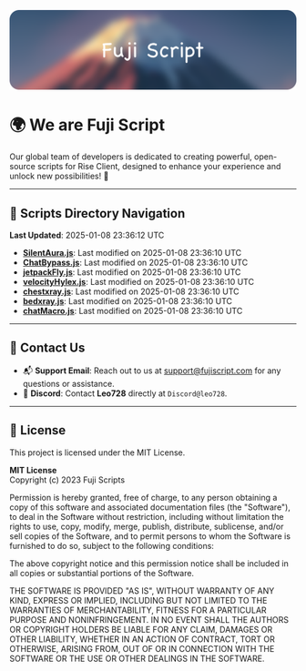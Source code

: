 ![Banner](.github/b.webp)

# 🌍 **We are Fuji Script**

Our global team of developers is dedicated to creating powerful, open-source scripts for Rise Client, designed to enhance your experience and unlock new possibilities! 🌟

---
<!-- SCRIPTS_NAVIGATION_START -->
## 📂 **Scripts Directory Navigation**

**Last Updated**: 2025-01-08 23:36:12 UTC

- **[SilentAura.js](scripts/SilentAura.js)**: Last modified on 2025-01-08 23:36:10 UTC
- **[ChatBypass.js](scripts/ChatBypass.js)**: Last modified on 2025-01-08 23:36:10 UTC
- **[jetpackFly.js](scripts/jetpackFly.js)**: Last modified on 2025-01-08 23:36:10 UTC
- **[velocityHylex.js](scripts/velocityHylex.js)**: Last modified on 2025-01-08 23:36:10 UTC
- **[chestxray.js](scripts/chestxray.js)**: Last modified on 2025-01-08 23:36:10 UTC
- **[bedxray.js](scripts/bedxray.js)**: Last modified on 2025-01-08 23:36:10 UTC
- **[chatMacro.js](scripts/chatMacro.js)**: Last modified on 2025-01-08 23:36:10 UTC

<!-- SCRIPTS_NAVIGATION_END -->

---

## 💬 **Contact Us**  
- 📬 **Support Email**: Reach out to us at [support@fujiscript.com](mailto:support@fujiscript.com) for any questions or assistance.  
- 💬 **Discord**: Contact **Leo728** directly at `Discord@leo728`.

---

## 📜 **License**

This project is licensed under the MIT License.  

**MIT License**  
Copyright (c) 2023 Fuji Scripts  

Permission is hereby granted, free of charge, to any person obtaining a copy of this software and associated documentation files (the "Software"), to deal in the Software without restriction, including without limitation the rights to use, copy, modify, merge, publish, distribute, sublicense, and/or sell copies of the Software, and to permit persons to whom the Software is furnished to do so, subject to the following conditions:  

The above copyright notice and this permission notice shall be included in all copies or substantial portions of the Software.  

THE SOFTWARE IS PROVIDED "AS IS", WITHOUT WARRANTY OF ANY KIND, EXPRESS OR IMPLIED, INCLUDING BUT NOT LIMITED TO THE WARRANTIES OF MERCHANTABILITY, FITNESS FOR A PARTICULAR PURPOSE AND NONINFRINGEMENT. IN NO EVENT SHALL THE AUTHORS OR COPYRIGHT HOLDERS BE LIABLE FOR ANY CLAIM, DAMAGES OR OTHER LIABILITY, WHETHER IN AN ACTION OF CONTRACT, TORT OR OTHERWISE, ARISING FROM, OUT OF OR IN CONNECTION WITH THE SOFTWARE OR THE USE OR OTHER DEALINGS IN THE SOFTWARE.  
